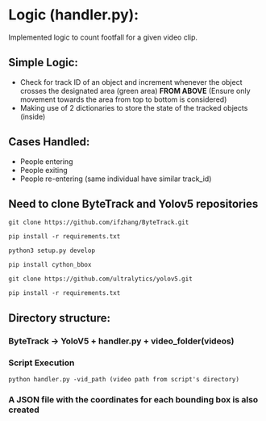 # Logic (handler.py):
Implemented logic to count footfall for a given video clip.

## Simple Logic:
- Check for track ID of an object and increment whenever the object crosses the designated area (green area) **FROM ABOVE** (Ensure only movement towards the area from top to bottom is considered)
- Making use of 2 dictionaries to store the state of the tracked objects (inside)

## Cases Handled:
- People entering
- People exiting
- People re-entering (same individual have similar track_id)

## Need to clone ByteTrack and Yolov5 repositories
```git clone https://github.com/ifzhang/ByteTrack.git```

```pip install -r requirements.txt```

```python3 setup.py develop```

```pip install cython_bbox```

```git clone https://github.com/ultralytics/yolov5.git```

```pip install -r requirements.txt```
## Directory structure:
### ByteTrack -> YoloV5 + handler.py + video_folder(videos)
### Script Execution
```python handler.py -vid_path (video path from script's directory)```
### A JSON file with the coordinates for each bounding box is also created
